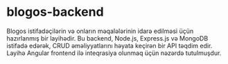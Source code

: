 # blogos-backend
Blogos istifadəçilərin və onların məqalələrinin idarə edilməsi üçün hazırlanmış bir layihədir. Bu backend, Node.js, Express.js və MongoDB istifadə edərək, CRUD əməliyyatlarını həyata keçirən bir API təqdim edir. Layihə Angular frontend ilə inteqrasiya olunmaq üçün nəzərdə tutulmuşdur.
